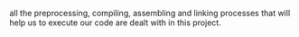 all the preprocessing, compiling, assembling and linking processes that will help us to execute our code are dealt with in this project.

